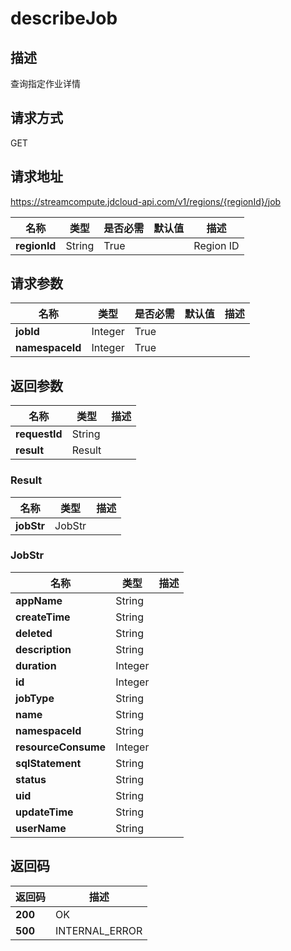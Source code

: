 # describeJob


## 描述
查询指定作业详情

## 请求方式
GET

## 请求地址
https://streamcompute.jdcloud-api.com/v1/regions/{regionId}/job

|名称|类型|是否必需|默认值|描述|
|---|---|---|---|---|
|**regionId**|String|True| |Region ID|

## 请求参数
|名称|类型|是否必需|默认值|描述|
|---|---|---|---|---|
|**jobId**|Integer|True| | |
|**namespaceId**|Integer|True| | |


## 返回参数
|名称|类型|描述|
|---|---|---|
|**requestId**|String| |
|**result**|Result| |


### Result
|名称|类型|描述|
|---|---|---|
|**jobStr**|JobStr| |
### JobStr
|名称|类型|描述|
|---|---|---|
|**appName**|String| |
|**createTime**|String| |
|**deleted**|String| |
|**description**|String| |
|**duration**|Integer| |
|**id**|Integer| |
|**jobType**|String| |
|**name**|String| |
|**namespaceId**|String| |
|**resourceConsume**|Integer| |
|**sqlStatement**|String| |
|**status**|String| |
|**uid**|String| |
|**updateTime**|String| |
|**userName**|String| |

## 返回码
|返回码|描述|
|---|---|
|**200**|OK|
|**500**|INTERNAL_ERROR|

